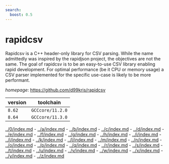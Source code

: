 ```yaml
---
search:
  boost: 0.5
---
```

# rapidcsv

Rapidcsv is a C++ header-only library for CSV parsing.  While the name admittedly was inspired by the rapidjson project,  the objectives are not the same. The goal of rapidcsv is to be  an easy-to-use CSV library enabling rapid development.  For optimal performance (be it CPU or memory usage) a CSV parser  implemented for the specific use-case is likely to be more performant.

*homepage*: <https://github.com/d99kris/rapidcsv>

version | toolchain
--------|----------
``8.62`` | ``GCCcore/11.2.0``
``8.64`` | ``GCCcore/11.3.0``

[../0/index.md](0) - [../a/index.md](a) - [../b/index.md](b) - [../c/index.md](c) - [../d/index.md](d) - [../e/index.md](e) - [../f/index.md](f) - [../g/index.md](g) - [../h/index.md](h) - [../i/index.md](i) - [../j/index.md](j) - [../k/index.md](k) - [../l/index.md](l) - [../m/index.md](m) - [../n/index.md](n) - [../o/index.md](o) - [../p/index.md](p) - [../q/index.md](q) - [../r/index.md](r) - [../s/index.md](s) - [../t/index.md](t) - [../u/index.md](u) - [../v/index.md](v) - [../w/index.md](w) - [../x/index.md](x) - [../y/index.md](y) - [../z/index.md](z)

